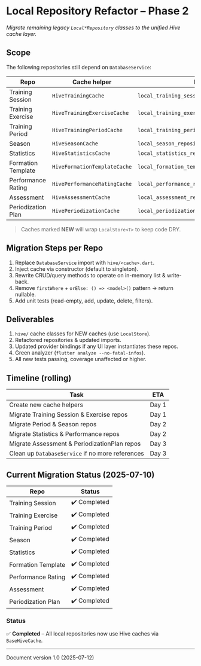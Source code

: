 # Local Repository Refactor – Phase 2

_Migrate remaining legacy `Local*Repository` classes to the unified Hive cache layer._

## Scope
The following repositories still depend on `DatabaseService`:

| Repo | Cache helper | File |
|------|--------------|------|
| Training Session | `HiveTrainingCache` | `local_training_session_repository.dart` |
| Training Exercise | `HiveTrainingExerciseCache` | `local_training_exercise_repository.dart` |
| Training Period   | `HiveTrainingPeriodCache` | `local_training_period_repository.dart` |
| Season            | `HiveSeasonCache` | `local_season_repository.dart` |
| Statistics        | `HiveStatisticsCache` | `local_statistics_repository.dart` |
| Formation Template| `HiveFormationTemplateCache` | `local_formation_template_repository.dart` |
| Performance Rating| `HivePerformanceRatingCache` | `local_performance_rating_repository.dart` |
| Assessment        | `HiveAssessmentCache` | `local_assessment_repository.dart` |
| Periodization Plan| `HivePeriodizationCache` | `local_periodization_plan_repository.dart` |

> Caches marked **NEW** will wrap `LocalStore<T>` to keep code DRY.

## Migration Steps per Repo
1. Replace `DatabaseService` import with `hive/<cache>.dart`.
2. Inject cache via constructor (default to singleton).
3. Rewrite CRUD/query methods to operate on in-memory list & write-back.
4. Remove `firstWhere` + `orElse: () => <model>()` pattern → return nullable.
5. Add unit tests (read-empty, add, update, delete, filters).

## Deliverables
1. `hive/` cache classes for NEW caches (use `LocalStore`).
2. Refactored repositories & updated imports.
3. Updated provider bindings if any UI layer instantiates these repos.
4. Green analyzer (`flutter analyze --no-fatal-infos`).
5. All new tests passing, coverage unaffected or higher.

## Timeline (rolling)
| Task | ETA |
|------|-----|
| Create new cache helpers | Day 1 |
| Migrate Training Session & Exercise repos | Day 1 |
| Migrate Period & Season repos | Day 2 |
| Migrate Statistics & Performance repos | Day 2 |
| Migrate Assessment & PeriodizationPlan repos | Day 3 |
| Clean up `DatabaseService` if no more references | Day 3 |

## Current Migration Status (2025-07-10)

| Repo | Status |
|------|--------|
| Training Session | ✔️ Completed |
| Training Exercise | ✔️ Completed |
| Training Period | ✔️ Completed |
| Season | ✔️ Completed |
| Statistics | ✔️ Completed |
| Formation Template | ✔️ Completed |
| Performance Rating | ✔️ Completed |
| Assessment | ✔️ Completed |
| Periodization Plan | ✔️ Completed |

### Status

✅ **Completed** – All local repositories now use Hive caches via `BaseHiveCache`.

---

Document version 1.0 (2025-07-12)
